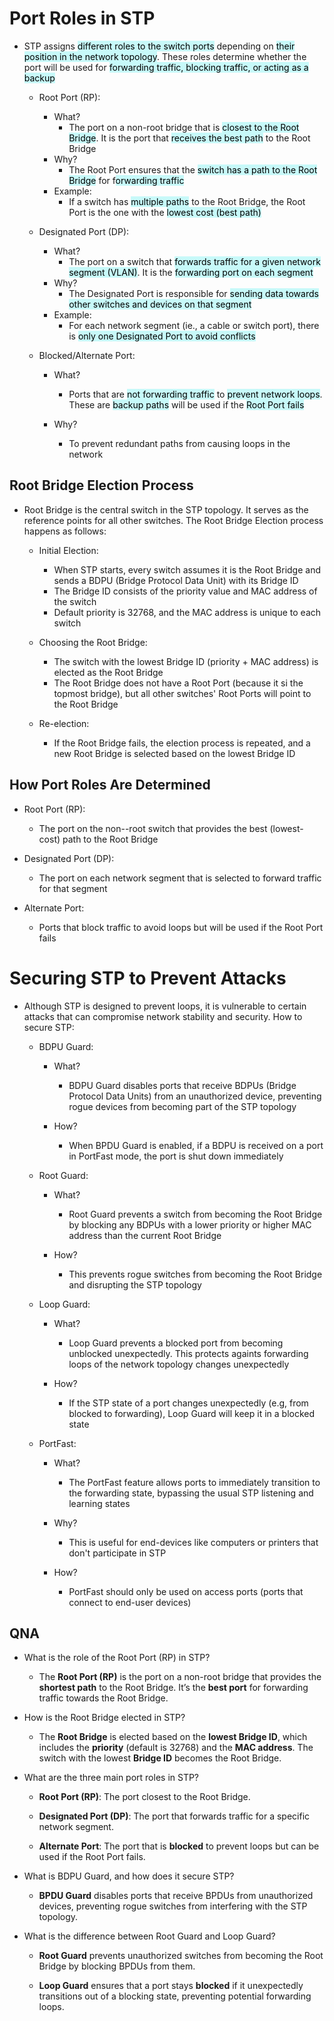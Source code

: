 # Port Roles in STP
- STP assigns <mark style="background: #ABF7F7A6;">different roles to the switch ports</mark> depending on <mark style="background: #ABF7F7A6;">their position in the network topology</mark>. These roles determine whether the port will be used for <mark style="background: #ABF7F7A6;">forwarding traffic, blocking traffic, or acting as a backup</mark>
	- Root Port (RP):
		- What?
			- The port on a non-root bridge that is <mark style="background: #ABF7F7A6;">closest to the Root Bridge</mark>. It is the port that <mark style="background: #ABF7F7A6;">receives the best path</mark> to the Root Bridge
		- Why?
			- The Root Port ensures that the <mark style="background: #ABF7F7A6;">switch has a path to the Root Bridge</mark> for f<mark style="background: #ABF7F7A6;">orwarding traffic</mark>
		- Example:
			- If a switch has <mark style="background: #ABF7F7A6;">multiple paths</mark> to the Root Bridge, the Root Port is the one with the <mark style="background: #ABF7F7A6;">lowest cost (best path)</mark>
			
	- Designated Port (DP):
		- What?
			- The port on a switch that <mark style="background: #ABF7F7A6;">forwards traffic for a given network segment (VLAN)</mark>. It is the <mark style="background: #ABF7F7A6;">forwarding port on each segment</mark>
		- Why?
			- The Designated Port is responsible for <mark style="background: #ABF7F7A6;">sending data towards other switches and devices on that segment</mark>
		- Example:
			- For each network segment (ie., a cable or switch port), there is <mark style="background: #ABF7F7A6;">only one Designated Port to avoid conflicts</mark>
			
	- Blocked/Alternate Port:
		- What?
			- Ports that are <mark style="background: #ABF7F7A6;">not forwarding traffic</mark> to <mark style="background: #ABF7F7A6;">prevent network loops</mark>. These are <mark style="background: #ABF7F7A6;">backup paths</mark> will be used if the <mark style="background: #ABF7F7A6;">Root Port fails</mark>
			
		- Why?
			- To prevent redundant paths from causing loops in the network

## Root Bridge Election Process
- Root Bridge is the central switch in the STP topology. It serves as the reference points for all other switches. The Root Bridge Election process happens as follows:
	- Initial Election:
		- When STP starts, every switch assumes it is the Root Bridge and sends a BDPU (Bridge Protocol Data Unit) with its Bridge ID
		- The Bridge ID consists of the priority value and MAC address of the switch
		- Default priority is 32768, and the MAC address is unique to each switch
		
	- Choosing the Root Bridge:
		- The switch with the lowest Bridge ID (priority + MAC address) is elected as the Root Bridge
		- The Root Bridge does not have a Root Port (because it si the topmost bridge), but all other switches' Root Ports will point to the Root Bridge
		
	- Re-election:
		- If the Root Bridge fails, the election process is repeated, and a new Root Bridge is selected based on the lowest Bridge ID

## How Port Roles Are Determined
- Root Port (RP):
	- The port on the non--root switch that provides the best (lowest-cost) path to the Root Bridge
	
- Designated Port (DP):
	- The port on each network segment that is selected to forward traffic for that segment
	
- Alternate Port:
	- Ports that block traffic to avoid loops but will be used if the Root Port fails

# Securing STP to Prevent Attacks
- Although STP is designed to prevent loops, it is vulnerable to certain attacks that can compromise network stability and security. How to secure STP:
	- BDPU Guard:
		- What?
			- BDPU Guard disables ports that receive BDPUs (Bridge Protocol Data Units) from an unauthorized device, preventing rogue devices from becoming part of the STP topology
			
		- How?
			- When BPDU Guard is enabled, if a BDPU is received on a port in PortFast mode, the port is shut down immediately
			
	- Root Guard:
		- What?
			- Root Guard prevents a switch from becoming the Root Bridge by blocking any BDPUs with a lower priority or higher MAC address than the current Root Bridge
			
		- How?
			- This prevents rogue switches from becoming the Root Bridge and disrupting the STP topology
			
	- Loop Guard:
		- What?
			- Loop Guard prevents a blocked port from becoming unblocked unexpectedly. This protects againts forwarding loops of the network topology changes unexpectedly
			
		- How?
			- If the STP state of a port changes unexpectedly (e.g, from blocked to forwarding), Loop Guard will keep it in a blocked state
			
	- PortFast:
		- What?
			- The PortFast feature allows ports to immediately transition to the forwarding state, bypassing the usual STP listening and learning states
			
		- Why?
			- This is useful for end-devices like computers or printers that don't participate in STP
			
		- How?
			- PortFast should only be used on access ports (ports that connect to end-user devices)

## QNA
- What is the role of the Root Port (RP) in STP?
	- The **Root Port (RP)** is the port on a non-root bridge that provides the **shortest path** to the Root Bridge. It’s the **best port** for forwarding traffic towards the Root Bridge.
	
- How is the Root Bridge elected in STP?
	- The **Root Bridge** is elected based on the **lowest Bridge ID**, which includes the **priority** (default is 32768) and the **MAC address**. The switch with the lowest **Bridge ID** becomes the Root Bridge.
	
- What are the three main port roles in STP?
	-  **Root Port (RP)**: The port closest to the Root Bridge.
        
    - **Designated Port (DP)**: The port that forwards traffic for a specific network segment.
        
    - **Alternate Port**: The port that is **blocked** to prevent loops but can be used if the Root Port fails.
    
- What is BDPU Guard, and how does it secure STP?
	- **BPDU Guard** disables ports that receive BPDUs from unauthorized devices, preventing rogue switches from interfering with the STP topology.
	
- What is the difference between Root Guard and Loop Guard?
	- **Root Guard** prevents unauthorized switches from becoming the Root Bridge by blocking BPDUs from them.
    
	- **Loop Guard** ensures that a port stays **blocked** if it unexpectedly transitions out of a blocking state, preventing potential forwarding loops.
